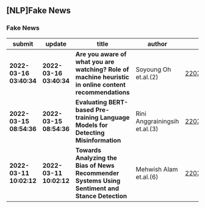 ## [NLP]Fake News 

### Fake News

| submit | update | title | author | abs | PDF | code | cates | journal |
|---|---|---|---|---|---|---|---|---|
|**2022-03-16 03:40:34**|**2022-03-16 03:40:34**|**Are you aware of what you are watching? Role of machine heuristic in   online content recommendations**|Soyoung Oh et.al.(2)|[2203.08373v1](http://arxiv.org/abs/2203.08373v1)|[gotoRead](http://arxiv.org/pdf/2203.08373v1)|null|cs.HC|null|
|**2022-03-15 08:54:36**|**2022-03-15 08:54:36**|**Evaluating BERT-based Pre-training Language Models for Detecting   Misinformation**|Rini Anggrainingsih et.al.(3)|[2203.07731v1](http://arxiv.org/abs/2203.07731v1)|[gotoRead](http://arxiv.org/pdf/2203.07731v1)|null|cs.CL, cs.LG|null|
|**2022-03-11 10:02:12**|**2022-03-11 10:02:12**|**Towards Analyzing the Bias of News Recommender Systems Using Sentiment   and Stance Detection**|Mehwish Alam et.al.(6)|[2203.05824v1](http://arxiv.org/abs/2203.05824v1)|[gotoRead](http://arxiv.org/pdf/2203.05824v1)|null|cs.IR|null|
